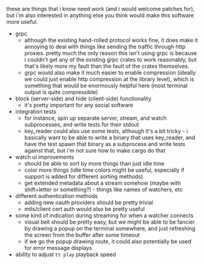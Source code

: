 these are things that i know need work (and i would welcome patches for), but
i'm also interested in anything else you think would make this software more
useful.

* grpc
    * although the existing hand-rolled protocol works fine, it does make it
      annoying to deal with things like sending the traffic through http
      proxies. pretty much the only reason this isn't using grpc is because i
      couldn't get any of the existing grpc crates to work reasonably, but
      that's likely more my fault than the fault of the crates themselves.
    * grpc would also make it much easier to enable compression (ideally we
      could just enable http compression at the library level), which is
      something that would be enormously helpful here (most terminal output is
      quite compressible)
* block (server-side) and hide (client-side) functionality
    * it's pretty important for any social software
* integration tests
    * for instance, spin up separate server, stream, and watch subprocesses,
      and write tests for their stdout
    * key_reader could also use some tests, although it's a bit tricky - i
      basically want to be able to write a binary that uses key_reader, and
      have the test spawn that binary as a subprocess and write tests against
      that, but i'm not sure how to make cargo do that
* watch ui improvements
    * should be able to sort by more things than just idle time
    * color more things (idle time colors might be useful, especially if
      support is added for different sorting methods)
    * get extended metadata about a stream somehow (maybe with shift+letter or
      something?) - things like names of watchers, etc
* different authentication methods
    * adding new oauth providers should be pretty trivial
    * mtls/client cert auth would also be pretty useful
* some kind of indication during streaming for when a watcher connects
    * visual bell should be pretty easy, but we might be able to be fancier by
      drawing a popup on the terminal somewhere, and just refreshing the screen
      from the buffer after some timeout
    * if we go the popup drawing route, it could also potentially be used for
      error message displays
* ability to adjust `tt play` playback speed
